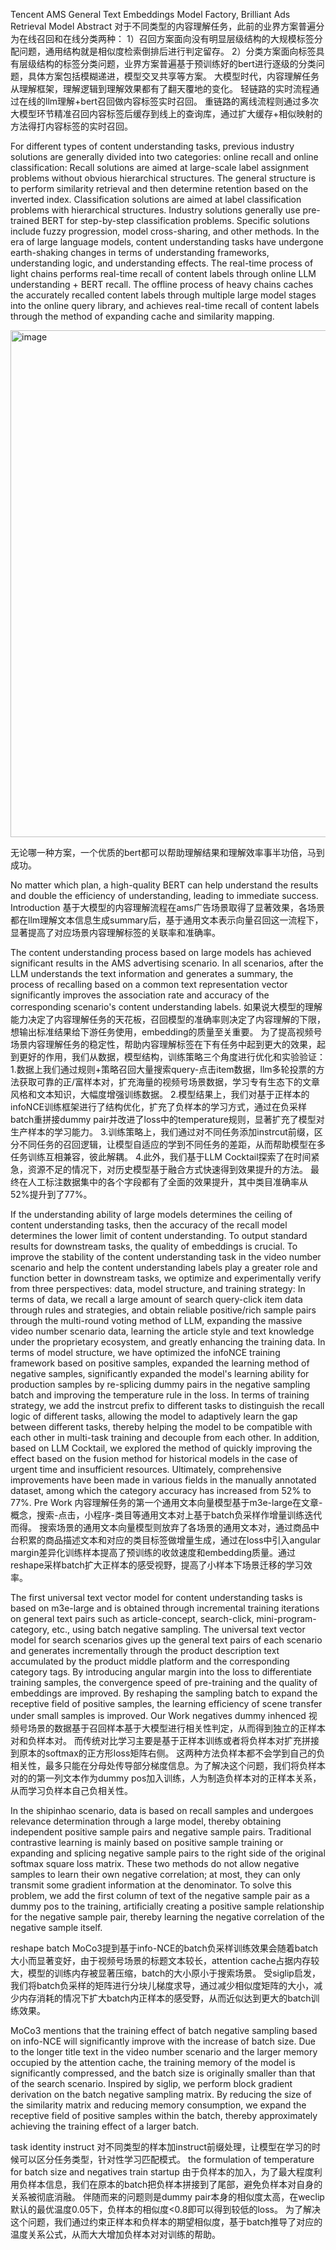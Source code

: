 Tencent AMS General Text Embeddings Model Factory, Brilliant Ads Retrieval Model
Abstract
对于不同类型的内容理解任务，此前的业界方案普遍分为在线召回和在线分类两种：
1）召回方案面向没有明显层级结构的大规模标签分配问题，通用结构就是相似度检索倒排后进行判定留存。
2）分类方案面向标签具有层级结构的标签分类问题，业界方案普遍基于预训练好的bert进行逐级的分类问题，具体方案包括模糊递进，模型交叉共享等方案。
大模型时代，内容理解任务从理解框架，理解逻辑到理解效果都有了翻天覆地的变化。
轻链路的实时流程通过在线的llm理解+bert召回做内容标签实时召回。
重链路的离线流程则通过多次大模型环节精准召回内容标签后缓存到线上的查询库，通过扩大缓存+相似映射的方法得打内容标签的实时召回。

For different types of content understanding tasks, previous industry solutions are generally divided into two categories: online recall and online classification:
Recall solutions are aimed at large-scale label assignment problems without obvious hierarchical structures. The general structure is to perform similarity retrieval and then determine retention based on the inverted index.
Classification solutions are aimed at label classification problems with hierarchical structures. Industry solutions generally use pre-trained BERT for step-by-step classification problems. Specific solutions include fuzzy progression, model cross-sharing, and other methods.
In the era of large language models, content understanding tasks have undergone earth-shaking changes in terms of understanding frameworks, understanding logic, and understanding effects.
The real-time process of light chains performs real-time recall of content labels through online LLM understanding + BERT recall.
The offline process of heavy chains caches the accurately recalled content labels through multiple large model stages into the online query library, and achieves real-time recall of content labels through the method of expanding cache and similarity mapping.


<img width="811" alt="image" src="https://github.com/user-attachments/assets/af87bb47-1462-4c14-bb86-962483a29d1a">

无论哪一种方案，一个优质的bert都可以帮助理解结果和理解效率事半功倍，马到成功。

No matter which plan, a high-quality BERT can help understand the results and double the efficiency of understanding, leading to immediate success.
Introduction
基于大模型的内容理解流程在ams广告场景取得了显著效果，各场景都在llm理解文本信息生成summary后，基于通用文本表示向量召回这一流程下，显著提高了对应场景内容理解标签的关联率和准确率。

The content understanding process based on large models has achieved significant results in the AMS advertising scenario. In all scenarios, after the LLM understands the text information and generates a summary, the process of recalling based on a common text representation vector significantly improves the association rate and accuracy of the corresponding scenario's content understanding labels.
如果说大模型的理解能力决定了内容理解任务的天花板，召回模型的准确率则决定了内容理解的下限，想输出标准结果给下游任务使用，embedding的质量至关重要。
为了提高视频号场景内容理解任务的稳定性，帮助内容理解标签在下有任务中起到更大的效果，起到更好的作用，我们从数据，模型结构，训练策略三个角度进行优化和实验验证：
1.数据上我们通过规则+策略召回大量搜索query-点击item数据，llm多轮投票的方法获取可靠的正/富样本对，扩充海量的视频号场景数据，学习专有生态下的文章风格和文本知识，大幅度增强训练数据。
2.模型结果上，我们对基于正样本的infoNCE训练框架进行了结构优化，扩充了负样本的学习方式，通过在负采样batch重拼接dummy pair并改进了loss中的temperature规则，显著扩充了模型对生产样本的学习能力。
3.训练策略上，我们通过对不同任务添加instrcut前缀，区分不同任务的召回逻辑，让模型自适应的学到不同任务的差距，从而帮助模型在多任务训练互相兼容，彼此解耦。
4.此外，我们基于LLM Cocktail探索了在时间紧急，资源不足的情况下，对历史模型基于融合方式快速得到效果提升的方法。
最终在人工标注数据集中的各个字段都有了全面的效果提升，其中类目准确率从52%提升到了77%。

If the understanding ability of large models determines the ceiling of content understanding tasks, then the accuracy of the recall model determines the lower limit of content understanding. To output standard results for downstream tasks, the quality of embeddings is crucial.
To improve the stability of the content understanding task in the video number scenario and help the content understanding labels play a greater role and function better in downstream tasks, we optimize and experimentally verify from three perspectives: data, model structure, and training strategy:
In terms of data, we recall a large amount of search query-click item data through rules and strategies, and obtain reliable positive/rich sample pairs through the multi-round voting method of LLM, expanding the massive video number scenario data, learning the article style and text knowledge under the proprietary ecosystem, and greatly enhancing the training data.
In terms of model structure, we have optimized the infoNCE training framework based on positive samples, expanded the learning method of negative samples, significantly expanded the model's learning ability for production samples by re-splicing dummy pairs in the negative sampling batch and improving the temperature rule in the loss.
In terms of training strategy, we add the instrcut prefix to different tasks to distinguish the recall logic of different tasks, allowing the model to adaptively learn the gap between different tasks, thereby helping the model to be compatible with each other in multi-task training and decouple from each other.
In addition, based on LLM Cocktail, we explored the method of quickly improving the effect based on the fusion method for historical models in the case of urgent time and insufficient resources.
Ultimately, comprehensive improvements have been made in various fields in the manually annotated dataset, among which the category accuracy has increased from 52% to 77%.
Pre Work
内容理解任务的第一个通用文本向量模型基于m3e-large在文章-概念，搜索-点击，小程序-类目等通用文本对上基于batch负采样作增量训练迭代而得。
搜索场景的通用文本向量模型则放弃了各场景的通用文本对，通过商品中台积累的商品描述文本和对应的类目标签做增量生成，通过在loss中引入angular margin差异化训练样本提高了预训练的收敛速度和embedding质量。通过reshape采样batch扩大正样本的感受视野，提高了小样本下场景迁移的学习效率。

The first universal text vector model for content understanding tasks is based on m3e-large and is obtained through incremental training iterations on general text pairs such as article-concept, search-click, mini-program-category, etc., using batch negative sampling.
The universal text vector model for search scenarios gives up the general text pairs of each scenario and generates incrementally through the product description text accumulated by the product middle platform and the corresponding category tags. By introducing angular margin into the loss to differentiate training samples, the convergence speed of pre-training and the quality of embeddings are improved. By reshaping the sampling batch to expand the receptive field of positive samples, the learning efficiency of scene transfer under small samples is improved.
Our Work
negatives dummy inhenced
视频号场景的数据基于召回样本基于大模型进行相关性判定，从而得到独立的正样本对和负样本对。
而传统对比学习主要是基于正样本训练或者将负样本对扩充拼接到原本的softmax的正方形loss矩阵右侧。
这两种方法负样本都不会学到自己的负相关性，最多只能在分母处传导部分梯度信息。为了解决这个问题，我们将负样本对的的第一列文本作为dummy pos加入训练，人为制造负样本对的正样本关系，从而学习负样本自己负相关性。

In the shipinhao scenario, data is based on recall samples and undergoes relevance determination through a large model, thereby obtaining independent positive sample pairs and negative sample pairs.
Traditional contrastive learning is mainly based on positive sample training or expanding and splicing negative sample pairs to the right side of the original softmax square loss matrix.
These two methods do not allow negative samples to learn their own negative correlation; at most, they can only transmit some gradient information at the denominator. To solve this problem, we add the first column of text of the negative sample pair as a dummy pos to the training, artificially creating a positive sample relationship for the negative sample pair, thereby learning the negative correlation of the negative sample itself.

reshape batch
MoCo3提到基于info-NCE的batch负采样训练效果会随着batch大小而显著变好，由于视频号场景的标题文本较长，attention cache占据内存较大，模型的训练内存被显著压缩，batch的大小原小于搜索场景。
受siglip启发，我们将batch负采样的矩阵进行分块儿梯度求导，通过减少相似度矩阵的大小，减少内存消耗的情况下扩大batch内正样本的感受野，从而近似达到更大的batch训练效果。

MoCo3 mentions that the training effect of batch negative sampling based on info-NCE will significantly improve with the increase of batch size. Due to the longer title text in the video number scenario and the larger memory occupied by the attention cache, the training memory of the model is significantly compressed, and the batch size is originally smaller than that of the search scenario.
Inspired by siglip, we perform block gradient derivation on the batch negative sampling matrix. By reducing the size of the similarity matrix and reducing memory consumption, we expand the receptive field of positive samples within the batch, thereby approximately achieving the training effect of a larger batch.

task identity instruct
对不同类型的样本加instruct前缀处理，让模型在学习的时候可以区分任务类型，针对性学习匹配模式。
the formulation of temperature for batch size and negatives train startup
由于负样本的加入，为了最大程度利用负样本信息，我们在原本的batch把负样本拼接到了尾部，避免负样本对自身的关系被彻底消融。
伴随而来的问题则是dummy pair本身的相似度太高，在weclip默认的最优温度0.05下，负样本的相似度<0.8即可以得到较低的loss。
为了解决这个问题，我们通过约束正样本和负样本的期望相似度，基于batch推导了对应的温度关系公式，从而大大增加负样本对对训练的帮助。

